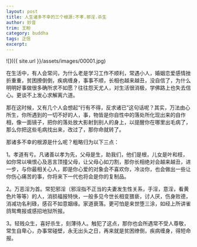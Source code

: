 ```yaml
---
layout: post
title: 人生诸多不幸的三个根源:不孝.邪淫.杀生
author: 妙音
trim: 王盼
category: buddha
tags: 正信
excerpt:
---
```


![]({{ site.url }}/assets/images/00001.jpg)

在生活中，有人会常问，为什么老是学习工作不顺利，常遇小人，婚姻恋爱感情挫折重重，贫困撩倒倒，疾病缠身，事事不顺，长相也越来越丑，没自信了，为什么明明好事做很多确所求不如愿？往往怨天尤人，对生活很消极，学佛路上也失去信心。更谈不上发心求解离六道。

那在这时候，又有几个人会想起“行有不得，反求诸已”这句话呢？其实，万法由心所生，你所遇到的一切不好的人，事，物皆是你自性中的落处所化现出来的自作相，像一面镜子，把你的落处放大影射到别人的身上，以提醒你在哪里出毛病了，那么你把这些毛病找出来，改过了，那你命就转了。

那诸多不幸的根源是什么呢？粗略归为以下三点：

1。孝道有亏。凡诸善以孝为先，父母是生，助我们，他们是根，儿女是叶和枝，如你常以嗔恨心及恶言顶撞父母，让父母心如刀割，那你长相绝对会越来越丑，进一步，与你最相关心人，即是你心爱的对象会不喜欢你，冷淡你，也会做出一些让你伤心痛苦的事，你将来下一代也将会是你的复制品。

2。万恶淫为首。常犯邪淫（邪淫指不正当的夫妻发生性关系，手淫，意淫，看黄色片等等）的人，消损福报特快，一般多见今世长相变猥亵，讨人厌，伤身败德，消减功名利碌，感召不如意姻缘。家道衰落。更可怕是来世堕三涂，如经上所讲雀鸽鸳鸯报或感招地狱所报。

3。轻贱众生，喜好杀生，刻薄待人。触犯了这点，那你也会所遇常不受人尊敬，常生自卑心，办事常碰壁，永无出头之日，再来就是贫困缭倒，疾病缠身，得短命报。
